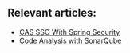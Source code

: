 ## Relevant articles:
- [CAS SSO With Spring Security](https://www.baeldung.com/spring-security-cas-sso)
- [Code Analysis with SonarQube](https://www.baeldung.com/sonar-qube)

